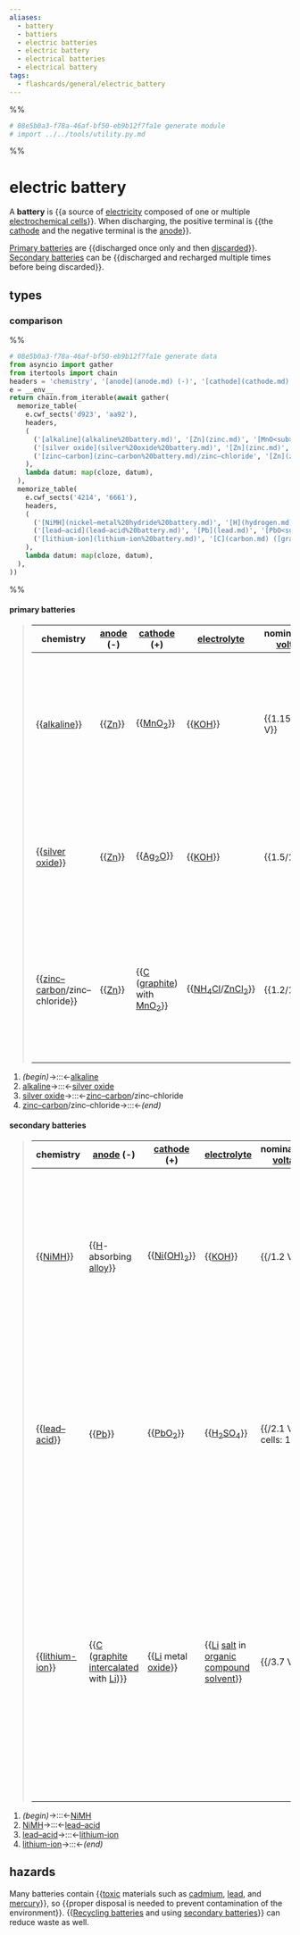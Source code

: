 ```yaml
---
aliases:
  - battery
  - battiers
  - electric batteries
  - electric battery
  - electrical batteries
  - electrical battery
tags:
  - flashcards/general/electric_battery
---
```


%%
```Python
# 08e5b0a3-f78a-46af-bf50-eb9b12f7fa1e generate module
# import ../../tools/utility.py.md
```
%%

# electric battery

A __battery__ is {{a source of [electricity](electricity.md) composed of one or multiple [electrochemical cells](electrochemical%20cell.md)}}. When discharging, the positive terminal is {{the [cathode](cathode.md) and the negative terminal is the [anode](anode.md)}}. <!--SR:!2024-04-16,174,230!2024-05-17,320,330-->

[Primary batteries](primary%20battery.md) are {{discharged once only and then [discarded](disposable%20product.md)}}. [Secondary batteries](rechargeable%20battery.md) can be {{discharged and recharged multiple times before being discarded}}. <!--SR:!2024-01-10,213,310!2023-12-10,187,310-->

## types

### comparison

%%
```Python
# 08e5b0a3-f78a-46af-bf50-eb9b12f7fa1e generate data
from asyncio import gather
from itertools import chain
headers = 'chemistry', '[anode](anode.md) (-)', '[cathode](cathode.md) (+)', '[electrolyte](electrolyte.md)', 'nominal/max [voltage](voltage.md)', 'properties', 'elaboration',
e = __env__
return chain.from_iterable(await gather(
  memorize_table(
    e.cwf_sects('d923', 'aa92'),
    headers,
    (
      ('[alkaline](alkaline%20battery.md)', '[Zn](zinc.md)', '[MnO<sub>2</sub>](manganese%20dioxide.md)', '[KOH](potassium%20hydroxide.md)', '1.15/1.5 V', html_ul('high discharge rate', 'longer [shelf life](shelf%20life.md)', 'low [internal resistance](internal%20resistance.md)', 'slightly more expensive',), 'Usually cylindrical. Suitable for high-drain or continuous-use devices.',),
      ('[silver oxide](silver%20oxide%20battery.md)', '[Zn](zinc.md)', '[Ag<sub>2</sub>O](silver%20oxide.md)', '[KOH](potassium%20hydroxide.md)', '1.5/1.6 V', html_ul('expensive', 'lightweight', 'small', 'wide operating temperature range',), 'Usually [button-shaped](button%20cell.md). Suitable for small continuous-use devices.'),
      ('[zinc–carbon](zinc–carbon%20battery.md)/zinc–chloride', '[Zn](zinc.md)', '[C](carbon.md) ([graphite](graphite.md)) with [MnO<sub>2</sub>](manganese%20dioxide.md)', '[NH<sub>4</sub>Cl](ammonium%20chloride.md)/[ZnCl<sub>2</sub>](zinc%20chloride.md)', '1.2/1.5 V', html_ul('cheap', 'low performance in high-drain or continuous-use devices', 'short [shelf life](shelf%20life.md)',), 'Usually cylindrical. Suitable for low-drain or intermittent-use devices.',),
    ),
    lambda datum: map(cloze, datum),
  ),
  memorize_table(
    e.cwf_sects('4214', '6661'),
    headers,
    (
      ('[NiMH](nickel–metal%20hydride%20battery.md)', '[H](hydrogen.md)-absorbing [alloy](alloy.md)', '[Ni(OH)<sub>2</sub>](nickel(II)%20hydroxide.md)', '[KOH](potassium%20hydroxide.md)', '/1.2 V', html_ul('expensive', 'high discharge rate', 'high energy density', 'low [internal resistance](internal%20resistance.md)', 'rechargeable up to 500 (180–2000) times'), 'Usually cylindrical. Suitable for high-drain devices.',),
      ('[lead–acid](lead–acid%20battery.md)', '[Pb](lead.md)', '[PbO<sub>2</sub>](lead%20dioxide.md)', '[H<sub>2</sub>SO<sub>4</sub>](sulfuric%20acid.md)', '/2.1 V (6 cells: 12 V)', html_ul('cheap [electricity](electricity.md)', 'expensive', 'heavy', 'high [current](electric%20current.md)', 'high discharge rate', '[lead](lead.md) [toxicity](toxicity.md)', 'rechargeable 500 (<350) times',), 'Usually box-shaped. Suitable for [car batteries](automotive%20battery.md) or [uninterruptible power supplies](uninterruptible%20power%20supply.md).',),
      ('[lithium-ion](lithium-ion%20battery.md)', '[C](carbon.md) ([graphite](graphite.md) [intercalated](intercalation.md) with [Li](lithium.md))', '[Li](lithium.md) metal [oxide](oxide.md)', '[Li](lithium.md) [salt](salt%20(chemistry).md) in [organic compound](organic%20compound.md) [solvent](solvent.md)', '/3.7 V', html_ul('aging', 'very expensive', 'high discharge rate', 'high energy density', 'lightweight', 'protection circuitry needed for safety', 'rechargeable up to 1200 (400–1200) times', 'susceptibe to [thermal runaway](thermal%20runaway.md) and [explosion](explosion.md)'), 'Usually cylindrical or prismatic. Suitable for portable devices.',),
    ),
    lambda datum: map(cloze, datum),
  ),
))
```
%%

#### primary batteries

<!--08e5b0a3-f78a-46af-bf50-eb9b12f7fa1e generate section="d923"--><!-- The following content is generated at 2023-03-30T18:11:29.694080+08:00. Any edits will be overridden! -->

> | chemistry | [anode](anode.md) (-) | [cathode](cathode.md) (+) | [electrolyte](electrolyte.md) | nominal/max [voltage](voltage.md) | properties | elaboration |
> |-|-|-|-|-|-|-|
> | {{[alkaline](alkaline%20battery.md)}} | {{[Zn](zinc.md)}} | {{[MnO<sub>2</sub>](manganese%20dioxide.md)}} | {{[KOH](potassium%20hydroxide.md)}} | {{1.15/1.5 V}} | {{<ul><li>high discharge rate</li><li>longer [shelf life](shelf%20life.md)</li><li>low [internal resistance](internal%20resistance.md)</li><li>slightly more expensive</li></ul>}} | {{Usually cylindrical. Suitable for high-drain or continuous-use devices.}} |
> | {{[silver oxide](silver%20oxide%20battery.md)}} | {{[Zn](zinc.md)}} | {{[Ag<sub>2</sub>O](silver%20oxide.md)}} | {{[KOH](potassium%20hydroxide.md)}} | {{1.5/1.6 V}} | {{<ul><li>expensive</li><li>lightweight</li><li>small</li><li>wide operating temperature range</li></ul>}} | {{Usually [button-shaped](button%20cell.md). Suitable for small continuous-use devices.}} |
> | {{[zinc–carbon](zinc–carbon%20battery.md)/zinc–chloride}} | {{[Zn](zinc.md)}} | {{[C](carbon.md) ([graphite](graphite.md)) with [MnO<sub>2</sub>](manganese%20dioxide.md)}} | {{[NH<sub>4</sub>Cl](ammonium%20chloride.md)/[ZnCl<sub>2</sub>](zinc%20chloride.md)}} | {{1.2/1.5 V}} | {{<ul><li>cheap</li><li>low performance in high-drain or continuous-use devices</li><li>short [shelf life](shelf%20life.md)</li></ul>}} | {{Usually cylindrical. Suitable for low-drain or intermittent-use devices.}} | <!--SR:!2024-11-08,439,310!2024-09-11,383,290!2023-12-16,193,310!2023-12-03,185,310!2024-07-26,300,250!2024-01-18,141,190!2024-03-18,272,330!2024-01-18,221,310!2024-06-23,321,290!2023-12-12,189,310!2023-11-19,175,310!2024-04-17,247,270!2023-12-19,154,250!2024-04-22,251,270!2024-04-14,294,330!2024-04-27,305,330!2023-11-10,138,250!2024-08-07,356,290!2023-11-13,52,250!2024-02-10,194,250!2024-04-09,289,330-->

<!--/08e5b0a3-f78a-46af-bf50-eb9b12f7fa1e-->

<!--08e5b0a3-f78a-46af-bf50-eb9b12f7fa1e generate section="aa92"--><!-- The following content is generated at 2023-03-30T18:11:29.706415+08:00. Any edits will be overridden! -->

1. _(begin)_→:::←[alkaline](alkaline%20battery.md) <!--SR:!2024-04-19,297,330!2024-06-15,344,330-->
2. [alkaline](alkaline%20battery.md)→:::←[silver oxide](silver%20oxide%20battery.md) <!--SR:!2023-12-01,185,310!2023-12-20,197,310-->
3. [silver oxide](silver%20oxide%20battery.md)→:::←[zinc–carbon](zinc–carbon%20battery.md)/zinc–chloride <!--SR:!2023-11-20,176,310!2023-12-17,193,310-->
4. [zinc–carbon](zinc–carbon%20battery.md)/zinc–chloride→:::←_(end)_ <!--SR:!2024-04-18,298,330!2023-12-11,188,310-->

<!--/08e5b0a3-f78a-46af-bf50-eb9b12f7fa1e-->

#### secondary batteries

<!--08e5b0a3-f78a-46af-bf50-eb9b12f7fa1e generate section="4214"--><!-- The following content is generated at 2023-03-30T09:32:54.722674+08:00. Any edits will be overridden! -->

> | chemistry | [anode](anode.md) (-) | [cathode](cathode.md) (+) | [electrolyte](electrolyte.md) | nominal/max [voltage](voltage.md) | properties | elaboration |
> |-|-|-|-|-|-|-|
> | {{[NiMH](nickel–metal%20hydride%20battery.md)}} | {{[H](hydrogen.md)-absorbing [alloy](alloy.md)}} | {{[Ni(OH)<sub>2</sub>](nickel(II)%20hydroxide.md)}} | {{[KOH](potassium%20hydroxide.md)}} | {{/1.2 V}} | {{<ul><li>expensive</li><li>high discharge rate</li><li>high energy density</li><li>low [internal resistance](internal%20resistance.md)</li><li>rechargeable up to 500 (180–2000) times</li></ul>}} | {{Usually cylindrical. Suitable for high-drain devices.}} |
> | {{[lead–acid](lead–acid%20battery.md)}} | {{[Pb](lead.md)}} | {{[PbO<sub>2</sub>](lead%20dioxide.md)}} | {{[H<sub>2</sub>SO<sub>4</sub>](sulfuric%20acid.md)}} | {{/2.1 V (6 cells: 12 V)}} | {{<ul><li>cheap [electricity](electricity.md)</li><li>expensive</li><li>heavy</li><li>high [current](electric%20current.md)</li><li>high discharge rate</li><li>[lead](lead.md) [toxicity](toxicity.md)</li><li>rechargeable 500 (&lt;350) times</li></ul>}} | {{Usually box-shaped. Suitable for [car batteries](automotive%20battery.md) or [uninterruptible power supplies](uninterruptible%20power%20supply.md).}} |
> | {{[lithium-ion](lithium-ion%20battery.md)}} | {{[C](carbon.md) ([graphite](graphite.md) [intercalated](intercalation.md) with [Li](lithium.md))}} | {{[Li](lithium.md) metal [oxide](oxide.md)}} | {{[Li](lithium.md) [salt](salt%20(chemistry).md) in [organic compound](organic%20compound.md) [solvent](solvent.md)}} | {{/3.7 V}} | {{<ul><li>aging</li><li>very expensive</li><li>high discharge rate</li><li>high energy density</li><li>lightweight</li><li>protection circuitry needed for safety</li><li>rechargeable up to 1200 (400–1200) times</li><li>susceptibe to [thermal runaway](thermal%20runaway.md) and [explosion](explosion.md)</li></ul>}} | {{Usually cylindrical or prismatic. Suitable for portable devices.}} | <!--SR:!2023-12-13,190,310!2024-01-19,142,230!2023-11-11,139,250!2024-01-25,207,270!2023-12-19,55,170!2024-03-15,138,190!2024-01-04,150,250!2024-05-19,322,330!2024-04-15,295,330!2024-10-12,399,290!2024-04-08,251,270!2024-03-17,271,330!2023-12-10,109,210!2024-03-05,224,290!2024-04-17,297,330!2024-04-18,248,270!2023-10-31,38,210!2024-01-18,175,250!2023-11-19,94,230!2023-12-17,86,210!2024-02-01,234,310-->

<!--/08e5b0a3-f78a-46af-bf50-eb9b12f7fa1e-->

<!--08e5b0a3-f78a-46af-bf50-eb9b12f7fa1e generate section="6661"--><!-- The following content is generated at 2023-03-30T09:25:01.110324+08:00. Any edits will be overridden! -->

1. _(begin)_→:::←[NiMH](nickel–metal%20hydride%20battery.md) <!--SR:!2024-05-21,324,330!2024-03-11,266,330-->
2. [NiMH](nickel–metal%20hydride%20battery.md)→:::←[lead–acid](lead–acid%20battery.md) <!--SR:!2025-06-15,599,310!2024-05-18,321,330-->
3. [lead–acid](lead–acid%20battery.md)→:::←[lithium-ion](lithium-ion%20battery.md) <!--SR:!2024-03-16,270,330!2024-04-16,296,330-->
4. [lithium-ion](lithium-ion%20battery.md)→:::←_(end)_ <!--SR:!2024-05-20,323,330!2024-03-10,265,330-->

<!--/08e5b0a3-f78a-46af-bf50-eb9b12f7fa1e-->

## hazards

Many batteries contain {{[toxic](toxicity.md) materials such as [cadmium](cadmium.md), [lead](lead.md), and [mercury](mercury.md)}}, so {{proper disposal is needed to prevent contamination of the environment}}. {{[Recycling batteries](battery%20recycling.md) and using [secondary batteries](rechargeable%20battery.md)}} can reduce waste as well. <!--SR:!2024-08-19,311,250!2023-11-12,154,290!2024-03-07,262,330-->
